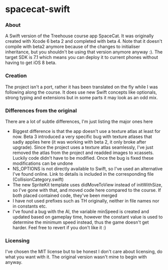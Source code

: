 spacecat-swift
==============

### About

A Swift version of the Treehouse course app SpaceCat. It was originally created with Xcode 6 beta 2 and completed with beta 4. Note that it doesn't compile with beta2 anymore because of the changes to initialiser inheritance, but you shouldn't be using that version anymore anyway :).
The target SDK is 7.1 which means you can deploy it to current phones without having to get iOS 8 beta.

### Creation

The project isn't a port, rather it has been translated on the fly while I was following along the course. It does use new Swift concepts like optionals, strong typing and extensions but in some parts it may look as an odd mix.


### Differences from the original

There are a lot of subtle differences, I'm just listing the major ones here

* Biggest difference is that the app doesn't use a texture atlas at least for now. Beta 3 introduced a very specific bug with texture atlases that sadly applies here (it was working with beta 2, it only broke after upgrade). Since the project uses a texture atlas seamlessly, I've just removed the atlas from the project and readded images to xcassets. Luckily code didn't have to be modified. Once the bug is fixed these modifications can be undone
* NS_OPTIONS is not directly available to Swift, so I've used an alternative I've found online. Link to details is included in the corresponding file (CollisionCategory.swift)
* The new SpriteKit template uses didMoveToView instead of initWithSize, so I've gone with that, and moved code here compared to the course. If both placed contained code, they've been merged
* I have not used prefixes such as TH originally, neither in file names nor in constants etc.
* I've found a bug with the AI, the variable minSpeed is created and updated based on gameplay time, however the constant value is used to determine the minimum speed instead, thus the game doesn't get harder. Feel free to revert if you don't like it :)

### Licensing

I've chosen the MIT license but to be honest I don't care about licensing, do what you want with it. The original version wasn't mine to begin with anyway.
